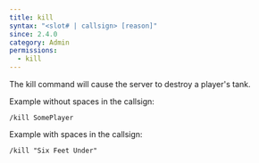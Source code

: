 ```yaml
---
title: kill
syntax: "<slot# | callsign> [reason]"
since: 2.4.0
category: Admin
permissions:
  - kill
---
```


The kill command will cause the server to destroy a player's tank.

Example without spaces in the callsign:

```
/kill SomePlayer
```

Example with spaces in the callsign:

```
/kill "Six Feet Under"
```
